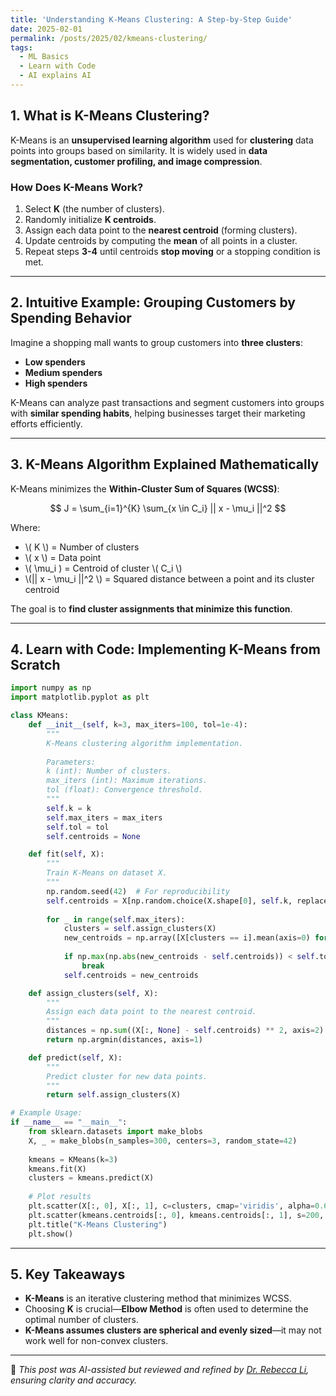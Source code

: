 ```yaml
---
title: 'Understanding K-Means Clustering: A Step-by-Step Guide'
date: 2025-02-01
permalink: /posts/2025/02/kmeans-clustering/
tags:
  - ML Basics
  - Learn with Code
  - AI explains AI
---
```


## **1. What is K-Means Clustering?**
K-Means is an **unsupervised learning algorithm** used for **clustering** data points into groups based on similarity. It is widely used in **data segmentation, customer profiling, and image compression**.

### **How Does K-Means Work?**
1. Select **K** (the number of clusters).
2. Randomly initialize **K centroids**.
3. Assign each data point to the **nearest centroid** (forming clusters).
4. Update centroids by computing the **mean** of all points in a cluster.
5. Repeat steps **3-4** until centroids **stop moving** or a stopping condition is met.

---
## **2. Intuitive Example: Grouping Customers by Spending Behavior**
Imagine a shopping mall wants to group customers into **three clusters**:
- **Low spenders**
- **Medium spenders**
- **High spenders**

K-Means can analyze past transactions and segment customers into groups with **similar spending habits**, helping businesses target their marketing efforts efficiently.

---
## **3. K-Means Algorithm Explained Mathematically**
K-Means minimizes the **Within-Cluster Sum of Squares (WCSS)**:

$$ J = \sum_{i=1}^{K} \sum_{x \in C_i} || x - \mu_i ||^2 $$

Where:
- \\( K \\) = Number of clusters
- \\( x \\) = Data point
- \\( \mu_i \) = Centroid of cluster \\( C_i \\)
- \\(|| x - \mu_i ||^2 \\) = Squared distance between a point and its cluster centroid

The goal is to **find cluster assignments that minimize this function**.

---
## **4. Learn with Code: Implementing K-Means from Scratch**
```python
import numpy as np
import matplotlib.pyplot as plt

class KMeans:
    def __init__(self, k=3, max_iters=100, tol=1e-4):
        """
        K-Means clustering algorithm implementation.
        
        Parameters:
        k (int): Number of clusters.
        max_iters (int): Maximum iterations.
        tol (float): Convergence threshold.
        """
        self.k = k
        self.max_iters = max_iters
        self.tol = tol
        self.centroids = None

    def fit(self, X):
        """
        Train K-Means on dataset X.
        """
        np.random.seed(42)  # For reproducibility
        self.centroids = X[np.random.choice(X.shape[0], self.k, replace=False)]
        
        for _ in range(self.max_iters):
            clusters = self.assign_clusters(X)
            new_centroids = np.array([X[clusters == i].mean(axis=0) for i in range(self.k)])
            
            if np.max(np.abs(new_centroids - self.centroids)) < self.tol:
                break
            self.centroids = new_centroids

    def assign_clusters(self, X):
        """
        Assign each data point to the nearest centroid.
        """
        distances = np.sum((X[:, None] - self.centroids) ** 2, axis=2)
        return np.argmin(distances, axis=1)

    def predict(self, X):
        """
        Predict cluster for new data points.
        """
        return self.assign_clusters(X)

# Example Usage:
if __name__ == "__main__":
    from sklearn.datasets import make_blobs
    X, _ = make_blobs(n_samples=300, centers=3, random_state=42)
    
    kmeans = KMeans(k=3)
    kmeans.fit(X)
    clusters = kmeans.predict(X)
    
    # Plot results
    plt.scatter(X[:, 0], X[:, 1], c=clusters, cmap='viridis', alpha=0.6)
    plt.scatter(kmeans.centroids[:, 0], kmeans.centroids[:, 1], s=200, c='red', marker='X')
    plt.title("K-Means Clustering")
    plt.show()
```

---
## **5. Key Takeaways**
- **K-Means** is an iterative clustering method that minimizes WCSS.
- Choosing **K** is crucial—**Elbow Method** is often used to determine the optimal number of clusters.
- **K-Means assumes clusters are spherical and evenly sized**—it may not work well for non-convex clusters.

---
🤖 *This post was AI-assisted but reviewed and refined by [Dr. Rebecca Li](https://xiaoyang-rebecca.github.io/), ensuring clarity and accuracy.*

